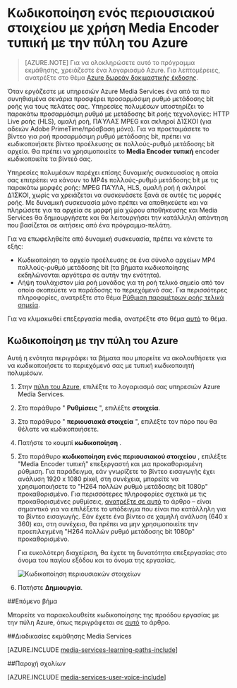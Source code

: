 <properties
    pageTitle="Κωδικοποίηση ενός περιουσιακού στοιχείου με χρήση Media Encoder τυπική με την πύλη του Azure | Microsoft Azure"
    description="Αυτό το πρόγραμμα εκμάθησης σάς καθοδηγεί σε τα βήματα κωδικοποίησης ενός περιουσιακού στοιχείου με χρήση Media Encoder τυπική με την πύλη του Azure."
    services="media-services"
    documentationCenter=""
    authors="Juliako"
    manager="erikre"
    editor=""/>

<tags
    ms.service="media-services"
    ms.workload="media"
    ms.tgt_pltfrm="na"
    ms.devlang="na"
    ms.topic="article"
    ms.date="10/24/2016"
    ms.author="juliako"/>


# <a name="encode-an-asset-using-media-encoder-standard-with-the-azure-portal"></a>Κωδικοποίηση ενός περιουσιακού στοιχείου με χρήση Media Encoder τυπική με την πύλη του Azure

> [AZURE.NOTE] Για να ολοκληρώσετε αυτό το πρόγραμμα εκμάθησης, χρειάζεστε ένα λογαριασμό Azure. Για λεπτομέρειες, ανατρέξτε στο θέμα [Azure δωρεάν δοκιμαστικής έκδοσης](https://azure.microsoft.com/pricing/free-trial/). 

Όταν εργάζεστε με υπηρεσιών Azure Media Services ένα από τα πιο συνηθισμένα σενάρια προσφέρει προσαρμόσιμη ρυθμό μετάδοσης bit ροής για τους πελάτες σας. Υπηρεσίες πολυμέσων υποστηρίζει το παρακάτω προσαρμόσιμη ρυθμό με μετάδοσης bit ροής τεχνολογίες: HTTP Live ροής (HLS), ομαλή ροή, ΠΑΎΛΑΣ MPEG και σκληροί ΔΊΣΚΟΙ (για αδειών Adobe PrimeTime/πρόσβαση μόνο). Για να προετοιμάσετε το βίντεο για ροή προσαρμόσιμη ρυθμό μετάδοσης bit, πρέπει να κωδικοποιήσετε βίντεο προέλευσης σε πολλούς-ρυθμό μετάδοσης bit αρχεία. Θα πρέπει να χρησιμοποιείτε το **Media Encoder τυπική** encoder κωδικοποιείτε τα βίντεό σας.  

Υπηρεσίες πολυμέσων παρέχει επίσης δυναμικής συσκευασίας η οποία σας επιτρέπει να κάνουν το MP4s πολλούς-ρυθμό μετάδοσης bit με τις παρακάτω μορφές ροής: MPEG ΠΑΎΛΑ, HLS, ομαλή ροή ή σκληροί ΔΊΣΚΟΙ, χωρίς να χρειάζεται να συσκευάσετε ξανά σε αυτές τις μορφές ροής. Με δυναμική συσκευασία μόνο πρέπει να αποθηκεύετε και να πληρώσετε για τα αρχεία σε μορφή μία χώρου αποθήκευσης και Media Services θα δημιουργήσετε και θα λειτουργήσει την κατάλληλη απάντηση που βασίζεται σε αιτήσεις από ένα πρόγραμμα-πελάτη.

Για να επωφεληθείτε από δυναμική συσκευασία, πρέπει να κάνετε τα εξής:

- Κωδικοποίηση το αρχείο προέλευσης σε ένα σύνολο αρχείων MP4 πολλούς-ρυθμό μετάδοσης bit (τα βήματα κωδικοποίησης εκδηλώνονται αργότερα σε αυτήν την ενότητα).
- Λήψη τουλάχιστον μία ροή μονάδας για τη ροή τελικό σημείο από τον οποίο σκοπεύετε να παράδοσης το περιεχόμενό σας. Για περισσότερες πληροφορίες, ανατρέξτε στο θέμα [Ρύθμιση παραμέτρων ροής τελικά σημεία](media-services-portal-vod-get-started.md#configure-streaming-endpoints). 

Για να κλιμακωθεί επεξεργασία media, ανατρέξτε στο θέμα [αυτό](media-services-portal-scale-media-processing.md) το θέμα.

## <a name="encode-with-the-azure-portal"></a>Κωδικοποίηση με την πύλη του Azure

Αυτή η ενότητα περιγράφει τα βήματα που μπορείτε να ακολουθήσετε για να κωδικοποιήσετε το περιεχόμενό σας με τυπική κωδικοποιητή πολυμέσων.

1.  Στην [πύλη του Azure](https://portal.azure.com/), επιλέξτε το λογαριασμό σας υπηρεσιών Azure Media Services.
2.  Στο παράθυρο " **Ρυθμίσεις** ", επιλέξτε **στοιχεία**.  
2.  Στο παράθυρο " **περιουσιακά στοιχεία** ", επιλέξτε τον πόρο που θα θέλατε να κωδικοποιήσετε.
3.  Πατήστε το κουμπί **κωδικοποίηση** .
4.  Στο παράθυρο **κωδικοποίηση ενός περιουσιακού στοιχείου** , επιλέξτε "Media Encoder τυπική" επεξεργαστή και μια προκαθορισμένη ρύθμιση. Για παράδειγμα, εάν γνωρίζετε το βίντεο εισαγωγής έχει ανάλυση 1920 x 1080 pixel, στη συνέχεια, μπορείτε να χρησιμοποιήσετε το "H264 πολλών ρυθμό μετάδοσης bit 1080p" προκαθορισμένο. Για περισσότερες πληροφορίες σχετικά με τις προκαθορισμένες ρυθμίσεις, [ανατρέξτε σε αυτό](https://msdn.microsoft.com/library/azure/mt269960.aspx) το άρθρο – είναι σημαντικό για να επιλέξετε το υπόδειγμα που είναι πιο κατάλληλη για το βίντεο εισαγωγής. Εάν έχετε ένα βίντεο σε χαμηλή ανάλυση (640 x 360) και, στη συνέχεια, θα πρέπει να μην χρησιμοποιείτε την προεπιλεγμένη "H264 πολλών ρυθμό μετάδοσης bit 1080p" προκαθορισμένο.
    
    Για ευκολότερη διαχείριση, θα έχετε τη δυνατότητα επεξεργασίας στο όνομα του παγίου εξόδου και το όνομα της εργασίας.
        
    ![Κωδικοποίηση περιουσιακών στοιχείων](./media/media-services-portal-vod-get-started/media-services-encode1.png)
5. Πατήστε **Δημιουργία**.


##<a name="next-step"></a>Επόμενο βήμα

Μπορείτε να παρακολουθείτε κωδικοποίησης της προόδου εργασίας με την πύλη Azure, όπως περιγράφεται σε [αυτό](media-services-portal-check-job-progress.md) το άρθρο.  

##<a name="media-services-learning-paths"></a>Διαδικασίες εκμάθησης Media Services

[AZURE.INCLUDE [media-services-learning-paths-include](../../includes/media-services-learning-paths-include.md)]

##<a name="provide-feedback"></a>Παροχή σχολίων

[AZURE.INCLUDE [media-services-user-voice-include](../../includes/media-services-user-voice-include.md)]


